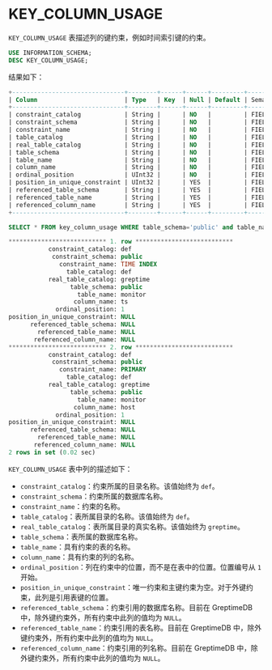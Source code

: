 # KEY_COLUMN_USAGE

`KEY_COLUMN_USAGE` 表描述列的键约束，例如时间索引键的约束。

```sql
USE INFORMATION_SCHEMA;
DESC KEY_COLUMN_USAGE;
```

结果如下：

```sql
+-------------------------------+--------+------+------+---------+---------------+
| Column                        | Type   | Key  | Null | Default | Semantic Type |
+-------------------------------+--------+------+------+---------+---------------+
| constraint_catalog            | String |      | NO   |         | FIELD         |
| constraint_schema             | String |      | NO   |         | FIELD         |
| constraint_name               | String |      | NO   |         | FIELD         |
| table_catalog                 | String |      | NO   |         | FIELD         |
| real_table_catalog            | String |      | NO   |         | FIELD         |
| table_schema                  | String |      | NO   |         | FIELD         |
| table_name                    | String |      | NO   |         | FIELD         |
| column_name                   | String |      | NO   |         | FIELD         |
| ordinal_position              | UInt32 |      | NO   |         | FIELD         |
| position_in_unique_constraint | UInt32 |      | YES  |         | FIELD         |
| referenced_table_schema       | String |      | YES  |         | FIELD         |
| referenced_table_name         | String |      | YES  |         | FIELD         |
| referenced_column_name        | String |      | YES  |         | FIELD         |
+-------------------------------+--------+------+------+---------+---------------+
```

```sql
SELECT * FROM key_column_usage WHERE table_schema='public' and table_name='monitor'\G
```

```sql
*************************** 1. row ***************************
           constraint_catalog: def
            constraint_schema: public
              constraint_name: TIME INDEX
                table_catalog: def
           real_table_catalog: greptime
                 table_schema: public
                   table_name: monitor
                  column_name: ts
             ordinal_position: 1
position_in_unique_constraint: NULL
      referenced_table_schema: NULL
        referenced_table_name: NULL
       referenced_column_name: NULL
*************************** 2. row ***************************
           constraint_catalog: def
            constraint_schema: public
              constraint_name: PRIMARY
                table_catalog: def
           real_table_catalog: greptime
                 table_schema: public
                   table_name: monitor
                  column_name: host
             ordinal_position: 1
position_in_unique_constraint: NULL
      referenced_table_schema: NULL
        referenced_table_name: NULL
       referenced_column_name: NULL
2 rows in set (0.02 sec)
```

`KEY_COLUMN_USAGE` 表中列的描述如下：

- `constraint_catalog`：约束所属的目录名称。该值始终为 `def`。
- `constraint_schema`：约束所属的数据库名称。
- `constraint_name`：约束的名称。
- `table_catalog`：表所属目录的名称。该值始终为 `def`。
- `real_table_catalog`：表所属目录的真实名称。该值始终为 `greptime`。
- `table_schema`：表所属的数据库名称。
- `table_name`：具有约束的表的名称。
- `column_name`：具有约束的列的名称。
- `ordinal_position`：列在约束中的位置，而不是在表中的位置。位置编号从 `1` 开始。
- `position_in_unique_constraint`：唯一约束和主键约束为空。对于外键约束，此列是引用表键的位置。
- `referenced_table_schema`：约束引用的数据库名称。目前在 GreptimeDB 中，除外键约束外，所有约束中此列的值均为 `NULL`。
- `referenced_table_name`：约束引用的表名称。目前在 GreptimeDB 中，除外键约束外，所有约束中此列的值均为 `NULL`。
- `referenced_column_name`：约束引用的列名称。目前在 GreptimeDB 中，除外键约束外，所有约束中此列的值均为 `NULL`。

